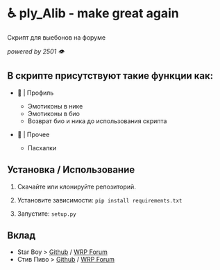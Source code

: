 # ♿ ply_Alib - make great again
Скрипт для выебонов на форуме

_powered by 2501 👁️_

## В скрипте присутствуют такие функции как:

- 🖤 |  Профиль
  - Эмотиконы в нике
  - Эмотиконы в био
  - Возврат био и ника до использования скрипта
  
- 🤍 |  Прочее
  - Пасхалки

## Установка / Использование

1. Скачайте или клонируйте репозиторий.
2. Установите зависимости: `pip install requirements.txt`

3. Запустите: `setup.py`

## Вклад

- Star Boy > [Github](https://github.com/v1lmok) / [WRP Forum](https://forum.wayzer.ru/u/vilmok)
- Стив Пиво > [Github](https://github.com/PivoSteve) / [WRP Forum](https://forum.wayzer.ru/u/Buba)
